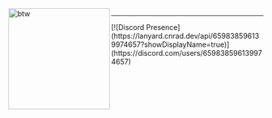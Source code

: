 <img width="200" height="200" align="left" src="https://cdn.discordapp.com/attachments/1322268404853243986/1343461357512818699/737d288ac0a662615c4f12eda53e2857.jpg" alt="btw">
<hr></hr>
[![Discord Presence](https://lanyard.cnrad.dev/api/659838596139974657?showDisplayName=true)](https://discord.com/users/659838596139974657)
